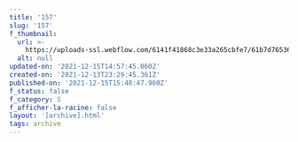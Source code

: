 ```yaml
---
title: '157'
slug: '157'
f_thumbnail:
  url: >-
    https://uploads-ssl.webflow.com/6141f41868c3e33a265cbfe7/61b7d765361feb4ffa17efc6_157.jpg
  alt: null
updated-on: '2021-12-15T14:57:45.060Z'
created-on: '2021-12-13T23:29:45.361Z'
published-on: '2021-12-15T15:48:47.960Z'
f_status: false
f_category: S
f_afficher-la-racine: false
layout: '[archive].html'
tags: archive
---
```



